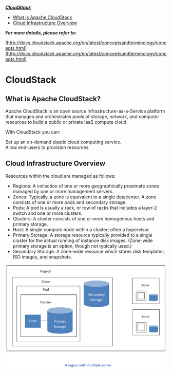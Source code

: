 ***[CloudStack]()***
- [What is Apache CloudStack](https://github.com/Leanna-Lee/MyNotes/blob/master/CloudStack/CloudStack%E6%9E%B6%E6%9E%84.md#what-is-apache-cloudstack)
- [Cloud Infrastructure Overview](https://github.com/Leanna-Lee/MyNotes/blob/master/CloudStack/CloudStack%E6%9E%B6%E6%9E%84.md#cloud-infrastructure-overview)

***For more details, please refer to:***    
  
[http://docs.cloudstack.apache.org/en/latest/conceptsandterminology/concepts.html](http://docs.cloudstack.apache.org/en/latest/conceptsandterminology/concepts.html)
# CloudStack
## What is Apache CloudStack?
Apache CloudStack is an open source Infrastructure-as-a-Service platform that manages and orchestrates pools of storage, network, and computer resources to build a public or private IaaS compute cloud.  

With CloudStack you can:  

Set up an on-demand elastic cloud computing service.  
Allow end-users to provision resources

## Cloud Infrastructure Overview
Resources within the cloud are managed as follows:  

- Regions: A collection of one or more geographically proximate zones managed by one or more management servers. 
- Zones: Typically, a zone is equivalent to a single datacenter. A zone consists of one or more pods and secondary storage.  
- Pods: A pod is usually a rack, or row of racks that includes a layer-2 switch and one or more clusters.  
- Clusters: A cluster consists of one or more homogenous hosts and primary storage.  
- Host: A single compute node within a cluster; often a hypervisor.  
- Primary Storage: A storage resource typically provided to a single cluster for the actual running of instance disk images. (Zone-wide primary storage is an option, though not typically used.)  
- Secondary Storage: A zone-wide resource which stores disk templates, ISO images, and snapshots.  

![regionoverview.png](https://github.com/Leanna-Lee/MyNotes/blob/master/CloudStack/img/region-overview.png)